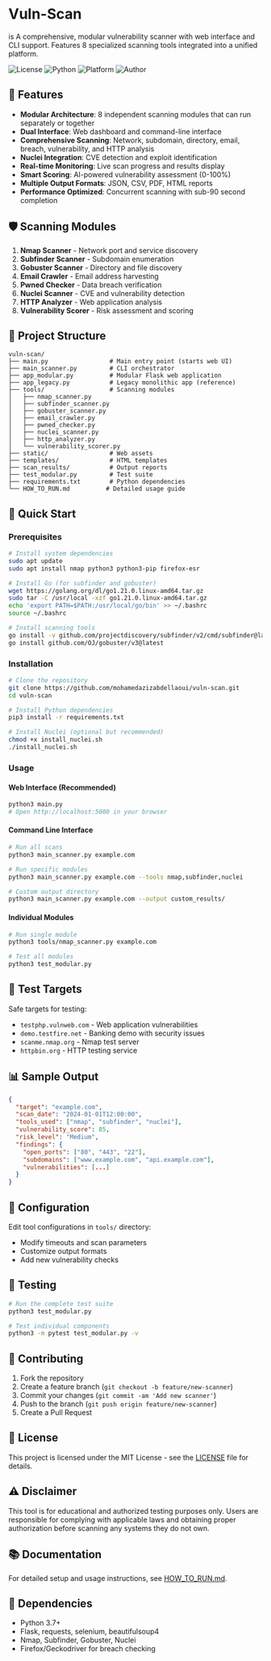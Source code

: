 # Vuln-Scan
is 
A comprehensive, modular vulnerability scanner with web interface and CLI support. Features 8 specialized scanning tools integrated into a unified platform.

![License](https://img.shields.io/badge/license-MIT-blue.svg)
![Python](https://img.shields.io/badge/python-3.7%2B-blue.svg)
![Platform](https://img.shields.io/badge/platform-linux-lightgrey.svg)
![Author](https://img.shields.io/badge/author-Mohamed%20Aziz%20Abdellaoui-blue.svg)

## 🚀 Features

- **Modular Architecture**: 8 independent scanning modules that can run separately or together
- **Dual Interface**: Web dashboard and command-line interface
- **Comprehensive Scanning**: Network, subdomain, directory, email, breach, vulnerability, and HTTP analysis
- **Nuclei Integration**: CVE detection and exploit identification
- **Real-time Monitoring**: Live scan progress and results display
- **Smart Scoring**: AI-powered vulnerability assessment (0-100%)
- **Multiple Output Formats**: JSON, CSV, PDF, HTML reports
- **Performance Optimized**: Concurrent scanning with sub-90 second completion

## 🛡️ Scanning Modules

1. **Nmap Scanner** - Network port and service discovery
2. **Subfinder Scanner** - Subdomain enumeration
3. **Gobuster Scanner** - Directory and file discovery
4. **Email Crawler** - Email address harvesting
5. **Pwned Checker** - Data breach verification
6. **Nuclei Scanner** - CVE and vulnerability detection
7. **HTTP Analyzer** - Web application analysis
8. **Vulnerability Scorer** - Risk assessment and scoring

## 📁 Project Structure

```
vuln-scan/
├── main.py                 # Main entry point (starts web UI)
├── main_scanner.py         # CLI orchestrator
├── app_modular.py          # Modular Flask web application
├── app_legacy.py           # Legacy monolithic app (reference)
├── tools/                  # Scanning modules
│   ├── nmap_scanner.py
│   ├── subfinder_scanner.py
│   ├── gobuster_scanner.py
│   ├── email_crawler.py
│   ├── pwned_checker.py
│   ├── nuclei_scanner.py
│   ├── http_analyzer.py
│   └── vulnerability_scorer.py
├── static/                 # Web assets
├── templates/              # HTML templates
├── scan_results/           # Output reports
├── test_modular.py         # Test suite
├── requirements.txt        # Python dependencies
└── HOW_TO_RUN.md          # Detailed usage guide
```

## 🚀 Quick Start

### Prerequisites
```bash
# Install system dependencies
sudo apt update
sudo apt install nmap python3 python3-pip firefox-esr

# Install Go (for subfinder and gobuster)
wget https://golang.org/dl/go1.21.0.linux-amd64.tar.gz
sudo tar -C /usr/local -xzf go1.21.0.linux-amd64.tar.gz
echo 'export PATH=$PATH:/usr/local/go/bin' >> ~/.bashrc
source ~/.bashrc

# Install scanning tools
go install -v github.com/projectdiscovery/subfinder/v2/cmd/subfinder@latest
go install github.com/OJ/gobuster/v3@latest
```

### Installation
```bash
# Clone the repository
git clone https://github.com/mohamedazizabdellaoui/vuln-scan.git
cd vuln-scan

# Install Python dependencies
pip3 install -r requirements.txt

# Install Nuclei (optional but recommended)
chmod +x install_nuclei.sh
./install_nuclei.sh
```

### Usage

#### Web Interface (Recommended)
```bash
python3 main.py
# Open http://localhost:5000 in your browser
```

#### Command Line Interface
```bash
# Run all scans
python3 main_scanner.py example.com

# Run specific modules
python3 main_scanner.py example.com --tools nmap,subfinder,nuclei

# Custom output directory
python3 main_scanner.py example.com --output custom_results/
```

#### Individual Modules
```bash
# Run single module
python3 tools/nmap_scanner.py example.com

# Test all modules
python3 test_modular.py
```

## 🧪 Test Targets

Safe targets for testing:
- `testphp.vulnweb.com` - Web application vulnerabilities
- `demo.testfire.net` - Banking demo with security issues
- `scanme.nmap.org` - Nmap test server
- `httpbin.org` - HTTP testing service

## 📊 Sample Output

```json
{
  "target": "example.com",
  "scan_date": "2024-01-01T12:00:00",
  "tools_used": ["nmap", "subfinder", "nuclei"],
  "vulnerability_score": 85,
  "risk_level": "Medium",
  "findings": {
    "open_ports": ["80", "443", "22"],
    "subdomains": ["www.example.com", "api.example.com"],
    "vulnerabilities": [...]
  }
}
```

## 🔧 Configuration

Edit tool configurations in `tools/` directory:
- Modify timeouts and scan parameters
- Customize output formats
- Add new vulnerability checks

## 🧪 Testing

```bash
# Run the complete test suite
python3 test_modular.py

# Test individual components
python3 -m pytest test_modular.py -v
```

## 🤝 Contributing

1. Fork the repository
2. Create a feature branch (`git checkout -b feature/new-scanner`)
3. Commit your changes (`git commit -am 'Add new scanner'`)
4. Push to the branch (`git push origin feature/new-scanner`)
5. Create a Pull Request

## 📄 License

This project is licensed under the MIT License - see the [LICENSE](LICENSE) file for details.

## ⚠️ Disclaimer

This tool is for educational and authorized testing purposes only. Users are responsible for complying with applicable laws and obtaining proper authorization before scanning any systems they do not own.

## 📚 Documentation

For detailed setup and usage instructions, see [HOW_TO_RUN.md](HOW_TO_RUN.md).

## 🔗 Dependencies

- Python 3.7+
- Flask, requests, selenium, beautifulsoup4
- Nmap, Subfinder, Gobuster, Nuclei
- Firefox/Geckodriver for breach checking
